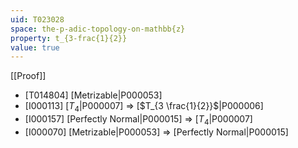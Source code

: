 ```yaml
---
uid: T023028
space: the-p-adic-topology-on-mathbb{z}
property: t_{3-frac{1}{2}}
value: true
---
```

[[Proof]]

* [T014804] [Metrizable|P000053]
* [I000113] [$T_4$|P000007] => [$T_{3 \frac{1}{2}}$|P000006]
* [I000157] [Perfectly Normal|P000015] => [$T_4$|P000007]
* [I000070] [Metrizable|P000053] => [Perfectly Normal|P000015]

